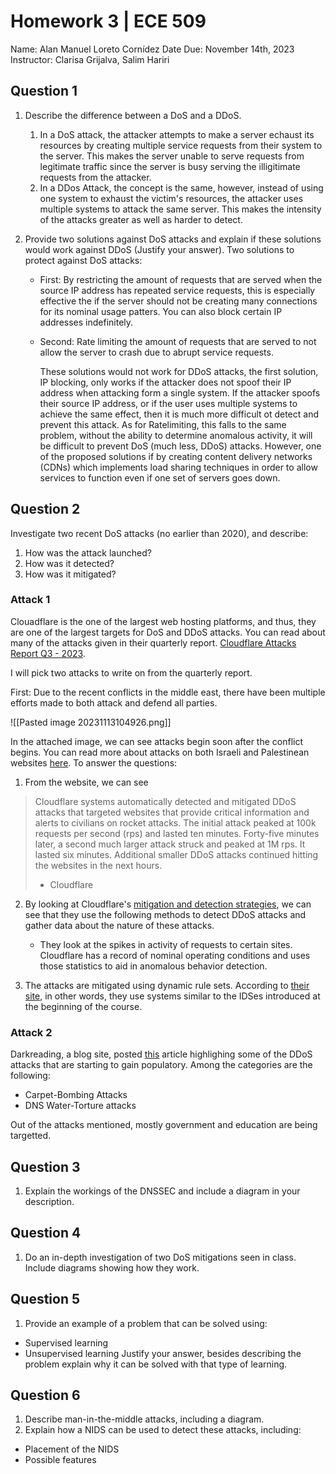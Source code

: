 # Homework 3 | ECE 509

Name: Alan Manuel Loreto Cornídez Date Due: November 14th, 2023 Instructor:
Clarisa Grijalva, Salim Hariri

## Question 1

1. Describe the difference between a DoS and a DDoS.
   1. In a DoS attack, the attacker attempts to make a server echaust its
      resources by creating multiple service requests from their system to the
      server. This makes the server unable to serve requests from legitimate
      traffic since the server is busy serving the illigitimate requests from
      the attacker.
   2. In a DDos Attack, the concept is the same, however, instead of using one
      system to exhaust the victim's resources, the attacker uses multiple
      systems to attack the same server. This makes the intensity of the attacks
      greater as well as harder to detect.
2. Provide two solutions against DoS attacks and explain if these solutions
   would work against DDoS (Justify your answer). Two solutions to protect
   against DoS attacks:

   - First: By restricting the amount of requests that are served when the
     source IP address has repeated service requests, this is especially
     effective the if the server should not be creating many connections for its
     nominal usage patters. You can also block certain IP addresses
     indefinitely.
   - Second: Rate limiting the amount of requests that are served to not allow
     the server to crash due to abrupt service requests.

     These solutions would not work for DDoS attacks, the first solution, IP
     blocking, only works if the attacker does not spoof their IP address when
     attacking form a single system. If the attacker spoofs their source IP
     address, or if the user uses multiple systems to achieve the same effect,
     then it is much more difficult ot detect and prevent this attack. As for
     Ratelimiting, this falls to the same problem, without the ability to
     determine anomalous activity, it will be difficult to prevent DoS (much
     less, DDoS) attacks. However, one of the proposed solutions if by creating
     content delivery networks (CDNs) which implements load sharing techniques
     in order to allow services to function even if one set of servers goes
     down.

## Question 2

Investigate two recent DoS attacks (no earlier than 2020), and describe:

1. How was the attack launched?
2. How was it detected?
3. How was it mitigated?

### Attack 1

Clouadflare is the one of the largest web hosting platforms, and thus, they are
one of the largest targets for DoS and DDoS attacks. You can read about many of
the attacks given in their quarterly report.
[Cloudflare Attacks Report Q3 - 2023](https://blog.cloudflare.com/ddos-threat-report-2023-q3/).

I will pick two attacks to write on from the quarterly report.

First: Due to the recent conflicts in the middle east, there have been multiple
efforts made to both attack and defend all parties.

![[Pasted image 20231113104926.png]]

In the attached image, we can see attacks begin soon after the conflict begins.
You can read more about attacks on both Israeli and Palestinean websites
[here](https://developers.cloudflare.com/radar/reference/quarterly-ddos-reports/#quarterly-ddos-threat-reports).
To answer the questions:

1. From the website, we can see

> Cloudflare systems automatically detected and mitigated DDoS attacks that
> targeted websites that provide critical information and alerts to civilians on
> rocket attacks. The initial attack peaked at 100k requests per second (rps)
> and lasted ten minutes. Forty-five minutes later, a second much larger attack
> struck and peaked at 1M rps. It lasted six minutes. Additional smaller DDoS
> attacks continued hitting the websites in the next hours.
>
> - Cloudflare

2. By looking at Cloudflare's
   [mitigation and detection strategies](https://developers.cloudflare.com/radar/reference/quarterly-ddos-reports/#quarterly-ddos-threat-reports),
   we can see that they use the following methods to detect DDoS attacks and
   gather data about the nature of these attacks.

   - They look at the spikes in activity of requests to certain sites.
     Cloudflare has a record of nominal operating conditions and uses those
     statistics to aid in anomalous behavior detection.

3. The attacks are mitigated using dynamic rule sets. According to
   [their site](https://developers.cloudflare.com/ddos-protection/), in other
   words, they use systems similar to the IDSes introduced at the beginning of
   the course.

### Attack 2

Darkreading, a blog site, posted
[this](https://www.darkreading.com/attacks-breaches/netscout-identified-nearly-7-9m-ddos-attacks-in-the-first-half-of-2023)
article highlighing some of the DDoS attacks that are starting to gain
populatory. Among the categories are the following:

- Carpet-Bombing Attacks
- DNS Water-Torture attacks

Out of the attacks mentioned, mostly government and education are being
targetted.

## Question 3

1. Explain the workings of the DNSSEC and include a diagram in your description.

## Question 4

1. Do an in-depth investigation of two DoS mitigations seen in class. Include
   diagrams showing how they work.

## Question 5

1. Provide an example of a problem that can be solved using:

- Supervised learning
- Unsupervised learning Justify your answer, besides describing the problem
  explain why it can be solved with that type of learning.

## Question 6

1. Describe man-in-the-middle attacks, including a diagram.
2. Explain how a NIDS can be used to detect these attacks, including:

- Placement of the NIDS
- Possible features
